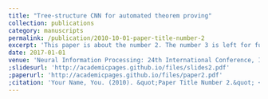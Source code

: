 ```yaml
---
title: "Tree-structure CNN for automated theorem proving"
collection: publications
category: manuscripts
permalink: /publication/2010-10-01-paper-title-number-2
excerpt: 'This paper is about the number 2. The number 3 is left for future work.'
date: 2017-01-01
venue: 'Neural Information Processing: 24th International Conference, ICONIP 2017, Guangzhou, China, November 14-18, 2017, Proceedings, Part II 24'
;slidesurl: 'http://academicpages.github.io/files/slides2.pdf'
;paperurl: 'http://academicpages.github.io/files/paper2.pdf'
;citation: 'Your Name, You. (2010). &quot;Paper Title Number 2.&quot; <i>Journal 1</i>. 1(2).'
---
```

